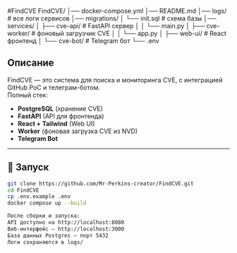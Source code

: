 #FindCVE
FindCVE/
│── docker-compose.yml
│── README.md
│── logs/                # все логи сервисов
│── migrations/
│   └── init.sql         # схема базы
│── services/
│   ├── cve-api/         # FastAPI сервер
│   │   └── main.py
│   ├── cve-worker/      # фоновый загрузчик CVE
│   │   └── app.py
│   ├── web-ui/          # React фронтенд
│   └── cve-bot/         # Telegram бот
└── .env
## Описание
FindCVE — это система для поиска и мониторинга CVE, с интеграцией GitHub PoC и телеграм-ботом.  
Полный стек:
- **PostgreSQL** (хранение CVE)
- **FastAPI** (API для фронтенда)
- **React + Tailwind** (Web UI)
- **Worker** (фоновая загрузка CVE из NVD)
- **Telegram Bot**

---

## 🚀 Запуск
```bash
git clone https://github.com/Mr-Perkins-creator/FindCVE.git
cd FindCVE
cp .env.example .env
docker compose up --build

После сборки и запуска:
API доступно на http://localhost:8080
Веб-интерфейс — http://localhost:3000
База данных Postgres — порт 5432
Логи сохраняются в logs/
